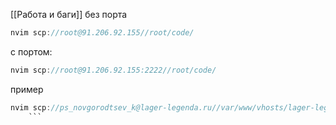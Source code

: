 [[Работа и баги]]
без порта 
```java 
nvim scp://root@91.206.92.155//root/code/ 
```
с портом:
```java 
nvim scp://root@91.206.92.155:2222//root/code/
```
пример 
```java
nvim scp://ps_novgorodtsev_k@lager-legenda.ru//var/www/vhosts/lager-legenda.ru/legend_back-master/
	```